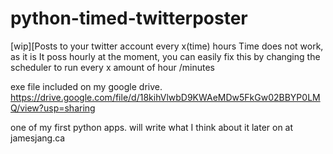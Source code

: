 # python-timed-twitterposter
[wip][Posts to your twitter account every x(time) hours
Time does not work, as it is
It poss hourly at the moment, you can easily fix this by changing the scheduler to run every x amount of hour /minutes

exe file included on my google drive.
https://drive.google.com/file/d/18kihVlwbD9KWAeMDw5FkGw02BBYP0LMQ/view?usp=sharing

one of my first python apps.
will write what I think about it later on at jamesjang.ca
